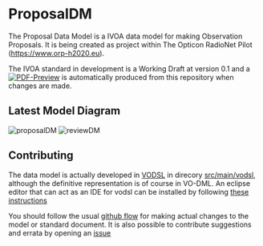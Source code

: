 ProposalDM
===========

The Proposal Data Model is a IVOA data model for making Observation Proposals. It is being created as project within
The Opticon RadioNet Pilot (https://www.orp-h2020.eu).

The IVOA standard in development is a Working Draft at version 0.1 and a
[![PDF-Preview](https://img.shields.io/badge/Preview-PDF-blue)](../../releases/download/auto-pdf-preview/ProposalDM-draft.pdf)
is automatically produced from this repository when changes are made.

Latest Model Diagram
--------------------
![proposalDM](../../releases/download/auto-pdf-preview/proposaldm.vo-dml.png)
![reviewDM](../../releases/download/auto-pdf-preview/proposalReview.vo-dml.png)


Contributing
-------------

The data model is actually developed in [VODSL](https://github.com/pahjbo/vodsl) in direcory [src/main/vodsl](./src/main/vodsl), although the definitive 
representation is of course in VO-DML. An eclipse editor that can act as an IDE for 
vodsl can be installed by following [these instructions](https://github.com/pahjbo/vodsl#installation-of-pre-built-editor)

You should follow the usual [github flow](https://docs.github.com/en/get-started/quickstart/github-flow) for making actual changes
to the model or standard document. It is also possible to contribute suggestions and errata by opening an [issue](./issues)